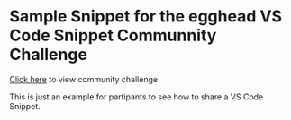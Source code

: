 # Sample Snippet for the egghead VS Code Snippet Communnity Challenge 

[Click here]() to view community challenge

This is just an example for partipants to see how to share a VS Code Snippet. 
